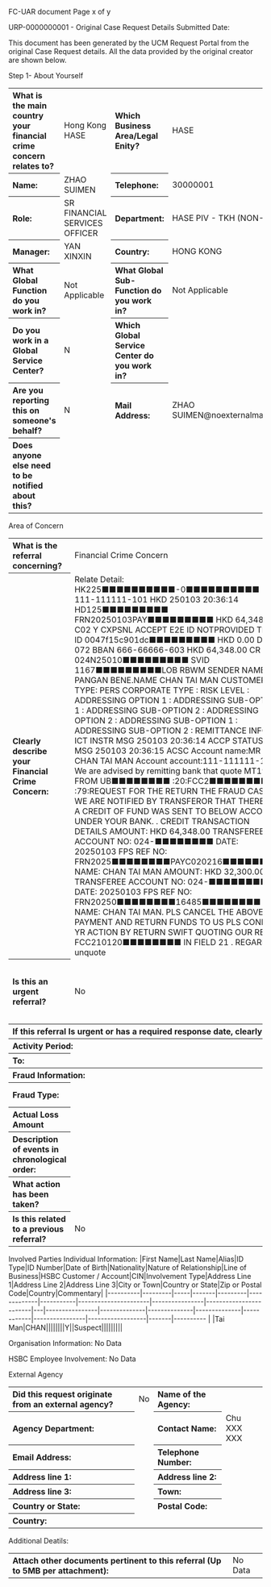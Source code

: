 FC-UAR document
Page x of y

URP-0000000001 - Original Case Request Details
Submitted Date:

This document has been generated by the UCM Request Portal from the original Case Request details. All the data provided by the original creator are shown below.

Step 1- About Yourself
<table style='text-align:left'><tr><th>What is the main country your financial crime concern relates to?</th><td>Hong Kong HASE</td><th>Which Business Area/Legal Enity?</th><td>HASE</td></tr><tr><th>Name:</th><td>ZHAO SUIMEN</td><th>Telephone:</th><td>30000001</td></tr><tr><th>Role:</th><td>SR FINANCIAL SERVICES OFFICER</td><th>Department:</th><td>HASE  PIV - TKH (NON-CORE)</td></tr><tr><th>Manager:</th><td>YAN XINXIN</td><th>Country:</th><td>HONG KONG</td></tr><tr><th>What Global Function do you work in?</th><td>Not Applicable</td><th>What Global Sub-Function do you work in?</th><td>Not Applicable</td></tr><tr><th>Do you work in a Global Service Center?</th><td>N</td><th>Which Global Service Center do you work in?</th><td></td></tr><tr><th>Are you reporting this on someone's behalf?</th><td>N</td><th>Mail Address:</th><td>ZHAO SUIMEN@noexternalmail.hsbc.com</td></tr><tr><th>Does anyone else need to be notified about this?</th><td></td></tr></table>

Area of Concern
<table style='text-align:left'><tr><th>What is the referral concerning?</th><td>Financial Crime Concern</td><th>Financial Crime Type:</th><td>External Fraud</td></tr><tr><th>Clearly describe your Financial Crime Concern:</th><td>Relate Detail: HK225■■■■■■■■■■-0■■■■■■■■■■ 111-111111-101  HKD 250103 20:36:14 HD125■■■■■■■■■ FRN20250103PAY■■■■■■■■■ HKD 64,348.00 C02 Y CXPSNL ACCEPT E2E ID NOTPROVIDED TRAN ID 0047f15c901dc■■■■■■■■■ HKD 0.00 DR 072 BBAN 666-66666-603  HKD 64,348.00 CR 024 024N25010■■■■■■■■■ SVID 1167■■■■■■■■■LOB RBWM SENDER NAME XIE PANGAN BENE.NAME CHAN TAI MAN CUSTOMER TYPE: PERS CORPORATE TYPE : RISK LEVEL : ADDRESSING OPTION 1 : ADDRESSING SUB-OPTION 1 : ADDRESSING SUB-OPTION 2 : ADDRESSING OPTION 2 : ADDRESSING SUB-OPTION 1 : ADDRESSING SUB-OPTION 2 : REMITTANCE INFO ICT INSTR MSG 250103 20:36:14 ACCP STATUS PRT MSG 250103 20:36:15 ACSC Account name:MR CHAN TAI MAN Account account:111-111111-101 We are advised by remitting bank that quote MT199 FROM UB■■■■■■■■ :20:FCC2■■■■■■■■ :79:REQUEST FOR THE RETURN THE FRAUD CASES WE ARE NOTIFIED BY TRANSFEROR THAT THERE IS A CREDIT OF FUND WAS SENT TO BELOW ACCOUNT UNDER YOUR BANK. . CREDIT TRANSACTION DETAILS AMOUNT: HKD 64,348.00 TRANSFEREE ACCOUNT NO: 024-■■■■■■■■ DATE: 20250103 FPS REF NO: FRN2025■■■■■■■■PAYC020216■■■■■■■■ NAME: CHAN TAI MAN AMOUNT: HKD 32,300.00 TRANSFEREE ACCOUNT NO: 024-■■■■■■■■  DATE: 20250103 FPS REF NO: FRN20250■■■■■■■■16485■■■■■■■■ NAME: CHAN TAI MAN. PLS CANCEL THE ABOVE PAYMENT AND RETURN FUNDS TO US PLS CONFIRM YR ACTION BY RETURN SWIFT QUOTING OUR REF: FCC210120■■■■■■■■ IN FIELD 21 . REGARDS unquote</td><th>Date submitter became aware of the activity:</th><td> </td></tr><tr><th>Is this an urgent referral?</th><td>No</td><th>Is there a date a response is required by?</th><td></td></tr><tr><th colspan='4'>If this referral Is urgent or has a required response date, clearly explain why.</th></tr><tr><th colspan='2'>Activity Period:</th><th>From:</th><td></td></tr><tr><th>To:</th><td colspan='3'></td></tr><tr><th colspan='4'>Fraud Information:</th></tr><tr><th>Fraud Type:</th><td></td><th>Saved Amount:</th><td></td></tr><tr><th>Actual Loss Amount</th><td></td><th>Currency:</th><td></td></tr><tr><th>Description of events in chronological order:</th><td></td><th>Has any action been taken?</th><td>No</td></tr><tr><th>What action has been taken?</th><td colspan='3'></td></tr><tr><th>Is this related to a previous referral?</th><td colspan='3'>No</td></tr></table>

Involved Parties
Individual Information:
|First Name|Last Name|Alias|ID Type|ID Number|Date of Birth|Nationality|Nature of Relationship|Line of Business|HSBC Customer / Account|CIN|Involvement Type|Address Line 1|Address Line 2|Address Line 3|City or Town|Country or State|Zip or Postal Code|Country|Commentary|
|----------|---------|-----|-------|---------|-------------|-----------|----------------------|----------------|------------------------|---|----------------|--------------|--------------|--------------|------------|----------------|------------------|-------|---------- |
|Tai Man|CHAN||||||||Y||Suspect|||||||||

Organisation Information:
No Data

HSBC Employee Involvement:
No Data

External Agency
<table style='text-align:left'><tr><th>Did this request originate from an external agency?</th><td>No</td><th>Name of the Agency:</th><td></td></tr><tr><th>Agency Department:</th><td></td><th>Contact Name:</th><td>Chu XXX XXX</td></tr><tr><th>Email Address:</th><td></td><th>Telephone Number:</th><td></td></tr><tr><th>Address line 1:</th><td></td><th>Address line 2:</th><td></td></tr><tr><th>Address line 3:</th><td></td><th>Town:</th><td></td></tr><tr><th>Country or State:</th><td></td><th>Postal Code:</th><td></td></tr><tr><th>Country:</th><td colspan='3'></td></tr></table>

Additional Deatils:
<table style='text-align:left'><tr><th>Attach other documents pertinent to this referral (Up to 5MB per attachment):</th><td colspan='3'>No Data</td></tr></table>